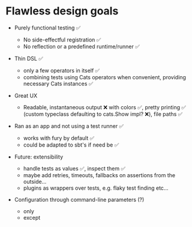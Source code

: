 # Flawless design goals

- Purely functional testing ✅
  - No side-effectful registration ✅
  - No reflection or a predefined runtime/runner ✅

- Thin DSL ✅
  - only a few operators in itself ✅
  - combining tests using Cats operators when convenient, providing necessary Cats instances ✅

- Great UX
  - Readable, instantaneous output ❌ with colors ✅, pretty printing ✅ (custom typeclass defaulting to cats.Show impl? ❌), file paths ✅

- Ran as an app and not using a test runner ✅
  - works with fury by default ✅
  - could be adapted to sbt's if need be ✅

- Future: extensibility
  - handle tests as values ✅, inspect them ✅
  - maybe add retries, timeouts, fallbacks on assertions from the outside...
  - plugins as wrappers over tests, e.g. flaky test finding etc...

- Configuration through command-line parameters (?)
  - only
  - except
